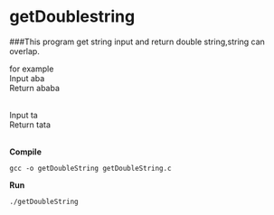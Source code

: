 # getDoublestring

###This program get string input and return double string,string can overlap.

for example <br> 
Input aba  <br>
Return ababa <br><br>

Input ta  <br>
Return tata <br><br>

**Compile**
```
gcc -o getDoubleString getDoubleString.c

```

**Run**
```
./getDoubleString
```


